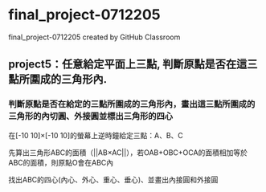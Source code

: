 # final_project-0712205
final_project-0712205 created by GitHub Classroom

## project5：任意給定平面上三點, 判斷原點是否在這三點所圍成的三角形內.

### 判斷原點是否在給定的三點所圍成的三角形內，畫出這三點所圍成的三角形的內切圓、外接圓並標出三角形的四心

在[-10 10]×[-10 10]的螢幕上逆時鐘給定三點：A、B、C

先算出三角形ABC的面積（||AB×AC||），若OAB+OBC+OCA的面積相加等於ABC的面積，則原點O會在ABC內

找出ABC的四心(內心、外心、重心、垂心)、並畫出內接圓和外接圓
